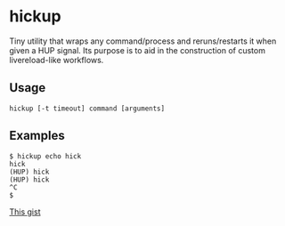 # hickup
Tiny utility that wraps any command/process and reruns/restarts it when given a HUP signal.
Its purpose is to aid in the construction of custom livereload-like workflows.

## Usage
    hickup [-t timeout] command [arguments]

## Examples
    $ hickup echo hick
    hick
    (HUP) hick
    (HUP) hick
    ^C
    $

[This gist][gist]

[gist]: https://gist.github.com/daniel-pedersen/2bb9ced4e48b49e09103
